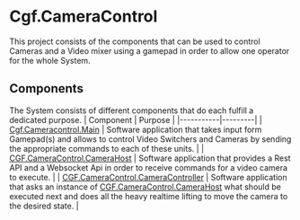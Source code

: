 # Cgf.CameraControl

This project consists of the components that can be used to control Cameras and a Video mixer using a gamepad in order to allow one operator for the whole System.

## Components

The System consists of different components that do each fulfill a dedicated purpose.
| Component | Purpose |
|-----------|---------|
| [Cgf.Cameracontrol.Main](./Cgf.Cameracontrol.Main) | Software application that takes input form Gamepad(s) and allows to control Video Switchers and Cameras by sending the appropriate commands to each of these units. |
| [CGF.CameraControl.CameraHost](./CGF.CameraControl.CameraHost) | Software application that provides a Rest API and a Websocket Api in order to receive commands for a video camera to execute. |
| [CGF.CameraControl.CameraController](./CGF.CameraControl.CameraController) | Software application that asks an instance of [CGF.CameraControl.CameraHost](./CGF.CameraControl.CameraHost) what should be executed next and does all the heavy realtime lifting to move the camera to the desired state. |
